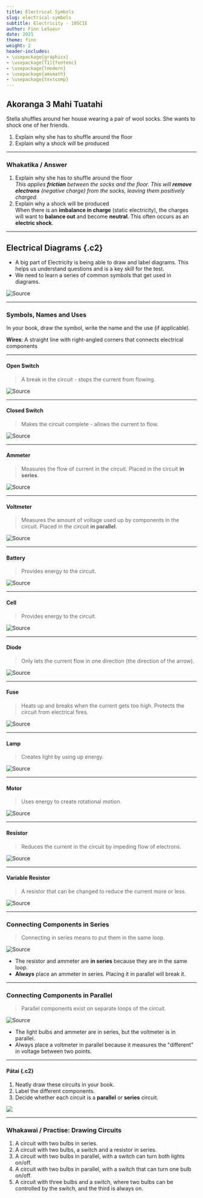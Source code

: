 ```yaml
---
title: Electrical Symbols
slug: electrical-symbols
subtitle: Electricity - 10SCIE
author: Finn LeSueur
date: 2021
theme: finn
weight: 2
header-includes:
- \usepackage{graphicx}
- \usepackage[T1]{fontenc}
- \usepackage{lmodern}
- \usepackage{amsmath}
- \usepackage{textcomp}
---
```


## Akoranga 3 Mahi Tuatahi

Stella shuffles around her house wearing a pair of wool socks. She wants to shock one of her friends.

1. Explain why she has to shuffle around the floor
2. Explain why a shock will be produced

---

### Whakatika / Answer

1. Explain why she has to shuffle around the floor<br>_This applies __friction__ between the socks and the floor. This will __remove electrons__ (negative charge) from the socks, leaving them positively charged._<br>
2. Explain why a shock will be produced<br>When there is an __imbalance in charge__ (static electricity), the charges will want to __balance out__ and become __neutral__. This often occurs as an __electric shock__.

---

## Electrical Diagrams {.c2}

- A big part of Electricity is being able to draw and label diagrams. This helps us understand questions and is a key skill for the test.
-  We need to learn a series of common symbols that get used in diagrams.

![[Source](https://www.switchelectronics.co.uk/blog/post/electricalsymbols.html)](https://www.switchelectronics.co.uk/pub/media/mageplaza/blog/post/e/l/electrical_symbols_part_one_1.png)

---

### Symbols, Names and Uses

<p class="instruction">In your book, draw the symbol, write the name and the use (if applicable).</p>

__Wires__: A straight line with right-angled corners that connects electrical components

---

#### Open Switch

> A break in the circuit - stops the current from flowing.

![[Source](https://www.switchelectronics.co.uk/blog/post/electricalsymbols.html)](../assets/open-switch.png)

---

#### Closed Switch

> Makes the circuit complete - allows the current to flow.

![[Source](https://www.switchelectronics.co.uk/blog/post/electricalsymbols.html)](../assets/closed-switch.png)

---

#### Ammeter

> Measures the flow of current in the circuit. Placed in the circuit __in series__.

![[Source](https://www.switchelectronics.co.uk/blog/post/electricalsymbols.html)](../assets/ammeter.png)

---

#### Voltmeter

> Measures the amount of voltage used up by components in the circuit. Placed in the circuit __in parallel__.

![[Source](https://www.switchelectronics.co.uk/blog/post/electricalsymbols.html)](../assets/voltmeter.png)

---

#### Battery

> Provides energy to the circuit.

![[Source](https://www.switchelectronics.co.uk/blog/post/electricalsymbols.html)](../assets/battery.png)

---

#### Cell

> Provides energy to the circuit.

![[Source](https://www.switchelectronics.co.uk/blog/post/electricalsymbols.html)](../assets/cell.png)

---

#### Diode

> Only lets the current flow in one direction (the direction of the arrow).

![[Source](https://www.switchelectronics.co.uk/blog/post/electricalsymbols.html)](../assets/diode.png)

---

#### Fuse

> Heats up and breaks when the current gets too high. Protects the circuit from electrical fires.

![[Source](https://www.switchelectronics.co.uk/blog/post/electricalsymbols.html)](../assets/fuse.png)

---

#### Lamp

> Creates light by using up energy.

![[Source](https://www.switchelectronics.co.uk/blog/post/electricalsymbols.html)](../assets/lamp.png)

---

#### Motor

> Uses energy to create rotational motion.

![[Source](https://www.switchelectronics.co.uk/blog/post/electricalsymbols.html)](../assets/motor.png)

---

#### Resistor

> Reduces the current in the circuit by impeding flow of electrons.

![[Source](https://www.switchelectronics.co.uk/blog/post/electricalsymbols.html)](../assets/resistor.png)

---

#### Variable Resistor

> A resistor that can be changed to reduce the current more or less.

![[Source](https://www.switchelectronics.co.uk/blog/post/electricalsymbols.html)](../assets/variable-resistor.png)

---

### Connecting Components in Series

> Connecting in series means to put them in the same loop.

![[Source](https://www.quora.com/How-can-an-ammeter-cause-a-short-circuit)](https://qph.fs.quoracdn.net/main-qimg-33599abf2a6c694f7d3cc3b1cd531e7e)

- The resistor and ammeter are __in series__ because they are in the same loop.
- __Always__ place an ammeter in series. Placing it in parallel will break it.

---

### Connecting Components in Parallel

> Parallel components exist on separate loops of the circuit.

![[Source](https://scienceaid.net/physics/electricity/circuits.html)](https://scienceaid.net/images/f/f4/seriescircuit.jpg)

- The light bulbs and ammeter are in series, but the voltmeter is in parallel.
- Always place a voltmeter in parallel because it measures the "different" in voltage between two points.

---

#### Pātai {.c2}

1. Neatly draw these circuits in your book.
2. Label the different components.
3. Decide whether each circuit is a __parallel__ or __series__ circuit.

![](../assets/series-vs-parallel.png)

---

### Whakawai / Practise: Drawing Circuits

1. A circuit with two bulbs in series.
2. A circuit with two bulbs, a switch and a resistor in series.
3. A circuit with two bulbs in parallel, with a switch can turn both lights on/off.
4. A circuit with two bulbs in parallel, with a switch that can turn one bulb on/off.
5. A circuit with three bulbs and a switch, where two bulbs can be controlled by the switch, and the third is always on.

